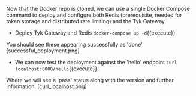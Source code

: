 Now that the Docker repo is cloned, we can use a single Docker Compose command to deploy and configure both Redis (prerequisite, needed for token storage and distributed rate limiting) and the Tyk Gateway.

*  Deploy Tyk Gateway and Redis
`docker-compose up -d`{{execute}}

You should see these appearing successfully as 'done'
[successful_deployment.png]

*  We can now test the deployment against the 'hello' endpoint
`curl localhost:8080/hello`{{execute}}

Where we will see a 'pass' status along with the version and further information.
[curl_localhost.png]